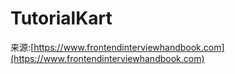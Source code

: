 # TutorialKart

来源:[https://www.frontendinterviewhandbook.com](https://www.frontendinterviewhandbook.com)